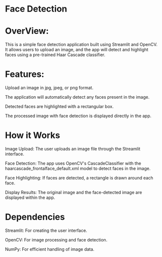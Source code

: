 # Face Detection
# OverView:
This is a simple face detection application built using Streamlit and OpenCV. It allows users to upload an image, and the app will detect and highlight faces using a pre-trained Haar Cascade classifier.

# Features:
Upload an image in jpg, jpeg, or png format.

The application will automatically detect any faces present in the image.

Detected faces are highlighted with a rectangular box.

The processed image with face detection is displayed directly in the app.

# How it Works
Image Upload: The user uploads an image file through the Streamlit interface.

Face Detection: The app uses OpenCV's CascadeClassifier with the haarcascade_frontalface_default.xml model to detect faces in the image.

Face Highlighting: If faces are detected, a rectangle is drawn around each face.

Display Results: The original image and the face-detected image are displayed within the app.

# Dependencies
Streamlit: For creating the user interface.

OpenCV: For image processing and face detection.

NumPy: For efficient handling of image data.
